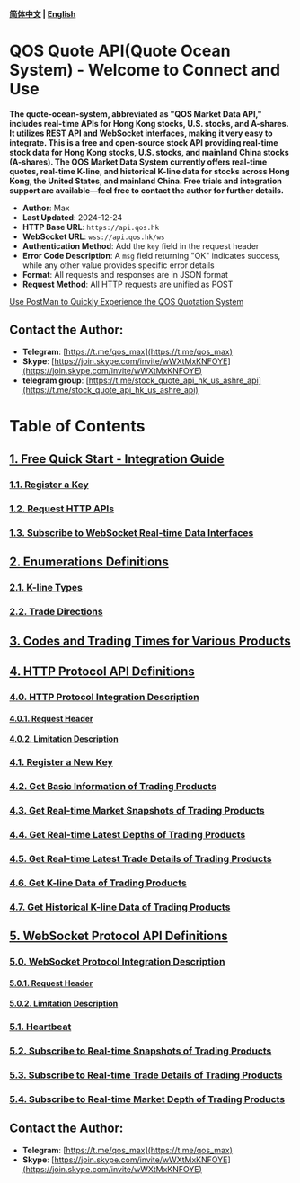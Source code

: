**[简体中文](https://github.com/qos-max/quote-ocean-system/blob/main/README.md) | [English](https://github.com/qos-max/quote-ocean-system/blob/main/README_en.md)**
# QOS Quote API(Quote Ocean System) - Welcome to Connect and Use
**The quote-ocean-system, abbreviated as "QOS Market Data API," includes real-time APIs for Hong Kong stocks, U.S. stocks, and A-shares. It utilizes REST API and WebSocket interfaces, making it very easy to integrate. This is a free and open-source stock API providing real-time stock data for Hong Kong stocks, U.S. stocks, and mainland China stocks (A-shares). The QOS Market Data System currently offers real-time quotes, real-time K-line, and historical K-line data for stocks across Hong Kong, the United States, and mainland China. Free trials and integration support are available—feel free to contact the author for further details.**
 
- **Author**: Max  
- **Last Updated**: 2024-12-24  
- **HTTP Base URL**: `https://api.qos.hk`  
- **WebSocket URL**: `wss://api.qos.hk/ws`  
- **Authentication Method**: Add the `key` field in the request header  
- **Error Code Description**: A `msg` field returning "OK" indicates success, while any other value provides specific error details  
- **Format**: All requests and responses are in JSON format  
- **Request Method**: All HTTP requests are unified as POST  

[Use PostMan to Quickly Experience the QOS Quotation System](https://github.com/qos-max/quote-ocean-system/blob/main/postman/README_en.md)

## Contact the Author:
- **Telegram**: [https://t.me/qos_max](https://t.me/qos_max)  
- **Skype**: [https://join.skype.com/invite/wWXtMxKNFOYE](https://join.skype.com/invite/wWXtMxKNFOYE)
- **telegram group**: [https://t.me/stock_quote_api_hk_us_ashre_api](https://t.me/stock_quote_api_hk_us_ashre_api)

# Table of Contents

## [1. Free Quick Start - Integration Guide](https://github.com/qos-max/quote-ocean-system/blob/main/api_en.md#1-quick-start---integration-guide)
### [1.1. Register a Key](https://github.com/qos-max/quote-ocean-system/blob/main/api_en.md#11-register-a-key)  
### [1.2. Request HTTP APIs](https://github.com/qos-max/quote-ocean-system/blob/main/api_en.md#12-request-http-api)  
### [1.3. Subscribe to WebSocket Real-time Data Interfaces](https://github.com/qos-max/quote-ocean-system/blob/main/api_en.md#13-subscribe-to-websocket-real-time-data-api)  

## [2. Enumerations Definitions](https://github.com/qos-max/quote-ocean-system/blob/main/api_en.md#2-enumeration-definitions)  
### [2.1. K-line Types](https://github.com/qos-max/quote-ocean-system/blob/main/api_en.md#21-k-line-types)  
### [2.2. Trade Directions](https://github.com/qos-max/quote-ocean-system/blob/main/api_en.md#22-trade-directions)  

## [3. Codes and Trading Times for Various Products](https://github.com/qos-max/quote-ocean-system/blob/main/api_en.md#3-trading-instrument-codes-and-trading-hours)  

## [4. HTTP Protocol API Definitions](https://github.com/qos-max/quote-ocean-system/blob/main/api_en.md#4-http-protocol-api-definition)  
### [4.0. HTTP Protocol Integration Description](https://github.com/qos-max/quote-ocean-system/blob/main/api_en.md#40-http-protocol-access-description)  
#### [4.0.1. Request Header](https://github.com/qos-max/quote-ocean-system/blob/main/api_en.md#401-request-header)  
#### [4.0.2. Limitation Description](https://github.com/qos-max/quote-ocean-system/blob/main/api_en.md#402-limitations)  
### [4.1. Register a New Key](https://github.com/qos-max/quote-ocean-system/blob/main/api_en.md#41-register-a-new-key)  
### [4.2. Get Basic Information of Trading Products](https://github.com/qos-max/quote-ocean-system/blob/main/api_en.md#42-retrieve-basic-instrument-information)  
### [4.3. Get Real-time Market Snapshots of Trading Products](https://github.com/qos-max/quote-ocean-system/blob/main/api_en.md#43-get-real-time-market-snapshot-for-trading-instruments)  
### [4.4. Get Real-time Latest Depths of Trading Products](https://github.com/qos-max/quote-ocean-system/blob/main/api_en.md#44-get-real-time-latest-order-book-depth-for-trading-instruments)  
### [4.5. Get Real-time Latest Trade Details of Trading Products](https://github.com/qos-max/quote-ocean-system/blob/main/api_en.md#45-get-real-time-latest-trade-details-for-trading-instruments)  
### [4.6. Get K-line Data of Trading Products](https://github.com/qos-max/quote-ocean-system/blob/main/api_en.md#46-get-k-line-for-trading-instruments)  
### [4.7. Get Historical K-line Data of Trading Products](https://github.com/qos-max/quote-ocean-system/blob/main/api_en.md#47-get-historical-k-line-for-trading-instruments)  

## [5. WebSocket Protocol API Definitions](https://github.com/qos-max/quote-ocean-system/blob/main/api_en.md#5-websocket-protocol-api-definition)  
### [5.0. WebSocket Protocol Integration Description](https://github.com/qos-max/quote-ocean-system/blob/main/api_en.md#50-websocket-protocol-access-instructions)  
#### [5.0.1. Request Header](https://github.com/qos-max/quote-ocean-system/blob/main/api_en.md#501-request-header)  
#### [5.0.2. Limitation Description](https://github.com/qos-max/quote-ocean-system/blob/main/api_en.md#502-limitations)  
### [5.1. Heartbeat](https://github.com/qos-max/quote-ocean-system/blob/main/api_en.md#51-heartbeat)  
### [5.2. Subscribe to Real-time Snapshots of Trading Products](https://github.com/qos-max/quote-ocean-system/blob/main/api_en.md#52-subscribe-to-real-time-snapshot-of-trading-instruments)  
### [5.3. Subscribe to Real-time Trade Details of Trading Products](https://github.com/qos-max/quote-ocean-system/blob/main/api_en.md#53-subscribe-to-real-time-trade-detail-by-price-level)  
### [5.4. Subscribe to Real-time Market Depth of Trading Products](https://github.com/qos-max/quote-ocean-system/blob/main/api_en.md#54-subscribe-to-real-time-order-book-depth-of-trading-instruments)  

## Contact the Author:
- **Telegram**: [https://t.me/qos_max](https://t.me/qos_max)  
- **Skype**: [https://join.skype.com/invite/wWXtMxKNFOYE](https://join.skype.com/invite/wWXtMxKNFOYE)

